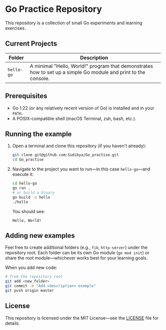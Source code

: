 # Go Practice Repository

This repository is a collection of small Go experiments and learning exercises.

## Current Projects

| Folder | Description |
| ------ | ----------- |
| `hello-go` | A minimal "Hello, World!" program that demonstrates how to set up a simple Go module and print to the console. |

## Prerequisites

* Go 1.22 (or any relatively recent version of Go) is installed and in your `PATH`.
* A POSIX-compatible shell (macOS Terminal, zsh, bash, etc.).

## Running the example

1. Open a terminal and clone this repository (if you haven't already):
   ```bash
   git clone git@github.com:Sudibya/Go_practise.git
   cd Go_practise
   ```

2. Navigate to the project you want to run—in this case `hello-go`—and execute it:
   ```bash
   cd hello-go
   go run .
   # or build a binary
   go build -o hello
   ./hello
   ```
   You should see:
   ```
   Hello, World!
   ```

## Adding new examples

Feel free to create additional folders (e.g., `fib`, `http-server`) under the repository root. Each folder can be its own Go module (`go mod init`) or share the root module—whichever works best for your learning goals.

When you add new code:

```bash
# from the repository root
git add <new_folder>
git commit -m "Add <description> example"
git push origin master
```

## License

This repository is licensed under the MIT License—see the [LICENSE](LICENSE) file for details.

